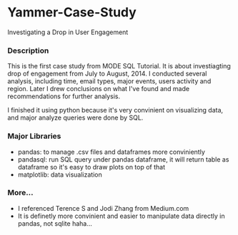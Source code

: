 # Yammer-Case-Study
Investigating a Drop in User Engagement



### Description
This is the first case study from MODE SQL Tutorial. It is about investiagting drop of engagement from July to August, 2014. I conducted several analysis, including time, email types, major events, users activity and region. Later I drew conclusions on what I've found and made recommendations for further analysis.

I finished it using python because it's very convinient on visualizing data, and major analyze queries were done by SQL. 



### Major Libraries
- pandas: to manage .csv files and dataframes more conviniently
- pandasql: run SQL query under pandas dataframe, it will return table as dataframe so it's easy to draw plots on top of that
- matplotlib: data visualization



### More...
- I referenced Terence S and Jodi Zhang from Medium.com
- It is definetly more convinient and easier to manipulate data directly in pandas, not sqlite haha...

